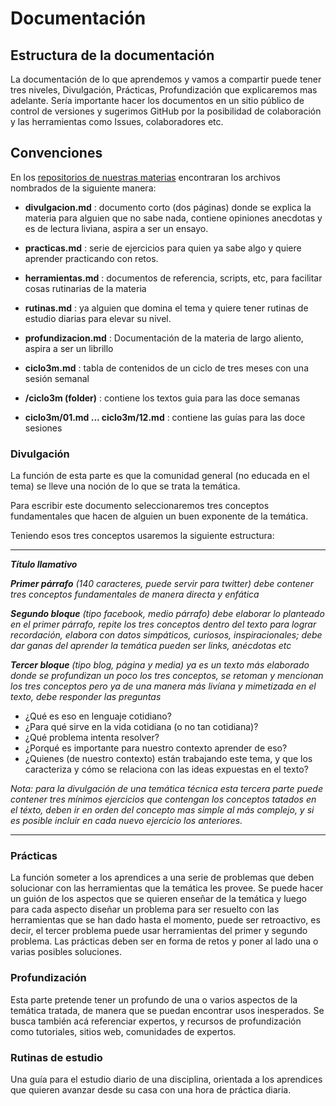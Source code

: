 # Documentación

## Estructura de la documentación
La documentación de lo que aprendemos y vamos a compartir puede tener tres
niveles, Divulgación, Prácticas, Profundización que explicaremos mas adelante.
Sería importante hacer los documentos en un sitio público de control de
versiones y sugerimos GitHub por la posibilidad de colaboración y las
herramientas como Issues, colaboradores etc.

## Convenciones

En los [repositorios de nuestras materias](https://github.com/son0p/casaDeExperimentos/blob/master/curriculo.md) encontraran los archivos nombrados de la siguiente manera:

* **divulgacion.md** : documento corto (dos páginas) donde se explica la materia para alguien que no sabe nada, contiene opiniones anecdotas y es de lectura liviana, aspira a ser un ensayo.

* **practicas.md** : serie de ejercicios para quien ya sabe algo y quiere aprender practicando con retos.

* **herramientas.md** : documentos de referencia, scripts, etc, para facilitar cosas rutinarias de la materia

* **rutinas.md** : ya alguien que domina el tema y quiere tener rutinas de estudio diarias para elevar su nivel.

* **profundizacion.md** : Documentación de la materia de largo aliento, aspira a ser un librillo

* **ciclo3m.md** : tabla de contenidos de un ciclo de tres meses con una sesión semanal

* **/ciclo3m (folder)** : contiene los textos guia para las doce semanas

* **ciclo3m/01.md   ... ciclo3m/12.md** : contiene las guías para las doce sesiones

### Divulgación
La función de esta parte es que la comunidad general (no educada en el tema)
se lleve una noción de lo que se trata la temática.

Para escribir este documento seleccionaremos tres conceptos fundamentales que 
hacen de alguien un buen exponente de la temática.

Teniendo esos tres conceptos usaremos la siguiente estructura:

---

*___Título llamativo___*

*___Primer párrafo___ (140 caracteres, puede servir para twitter) debe contener  tres conceptos fundamentales de manera directa y enfática*

*___Segundo bloque___ (tipo facebook, medio párrafo) debe elaborar lo planteado en el primer párrafo, repite los tres conceptos dentro del texto para lograr recordación, elabora con datos simpáticos, curiosos, inspiracionales; debe dar ganas del aprender la temática pueden ser links, anécdotas etc*

*___Tercer bloque___ (tipo blog, página y media) ya es un texto más elaborado donde se profundizan un poco los tres conceptos, se retoman y mencionan los tres conceptos pero ya de una manera más livíana y mimetizada en el texto, debe responder las preguntas*
* ¿Qué es eso en lenguaje cotidiano?
* ¿Para qué sirve en la vida cotidiana (o no tan cotidiana)?
* ¿Qué problema intenta resolver?
* ¿Porqué es importante para nuestro contexto aprender de eso?
* ¿Quienes (de nuestro contexto) están trabajando este tema, y que los
caracteriza y cómo se relaciona con las ideas expuestas en el texto?

*Nota: para la divulgación de una temática técnica esta tercera parte puede contener tres mínimos ejercicios que contengan los  conceptos tatados en el téxto, deben ir en orden del concepto mas simple al más complejo, y si es posible incluir en cada nuevo ejercicio los anteriores.*

---

### Prácticas
La función someter a los aprendices a una serie de problemas que deben solucionar
con las herramientas que la temática les provee.
Se puede hacer un guión de los aspectos que se quieren enseñar de la temática
y luego para cada aspecto diseñar un problema para ser resuelto con las
herramientas que se han dado hasta el momento, puede ser retroactivo,
es decir, el tercer problema puede usar herramientas del primer y segundo
problema.
Las prácticas deben ser en forma de retos y poner al lado una o varias posibles soluciones.

### Profundización
Esta parte pretende tener un profundo de una o varios aspectos de la temática
tratada, de manera que se puedan encontrar usos inesperados.
Se busca también acá referenciar expertos, y recursos de profundización como
tutoriales, sitios web, comunidades de expertos.

### Rutinas de estudio
Una guía para el estudio diario de una disciplina, orientada a los aprendices que 
quieren avanzar desde su casa con una hora de práctica diaria.



